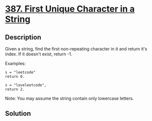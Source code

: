 # [387. First Unique Character in a String](https://leetcode.com/problems/first-unique-character-in-a-string)

## Description

Given a string, find the first non-repeating character in it and return it's index. If it doesn't exist, return -1.

Examples:

```
s = "leetcode"
return 0.

s = "loveleetcode",
return 2.
```



Note: You may assume the string contain only lowercase letters.

## Solution

